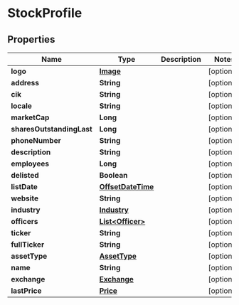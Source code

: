 # StockProfile

## Properties
Name | Type | Description | Notes
------------ | ------------- | ------------- | -------------
**logo** | [**Image**](Image.md) |  |  [optional]
**address** | **String** |  |  [optional]
**cik** | **String** |  |  [optional]
**locale** | **String** |  |  [optional]
**marketCap** | **Long** |  |  [optional]
**sharesOutstandingLast** | **Long** |  |  [optional]
**phoneNumber** | **String** |  |  [optional]
**description** | **String** |  |  [optional]
**employees** | **Long** |  |  [optional]
**delisted** | **Boolean** |  |  [optional]
**listDate** | [**OffsetDateTime**](OffsetDateTime.md) |  |  [optional]
**website** | **String** |  |  [optional]
**industry** | [**Industry**](Industry.md) |  |  [optional]
**officers** | [**List&lt;Officer&gt;**](Officer.md) |  |  [optional]
**ticker** | **String** |  |  [optional]
**fullTicker** | **String** |  |  [optional]
**assetType** | [**AssetType**](AssetType.md) |  |  [optional]
**name** | **String** |  |  [optional]
**exchange** | [**Exchange**](Exchange.md) |  |  [optional]
**lastPrice** | [**Price**](Price.md) |  |  [optional]
